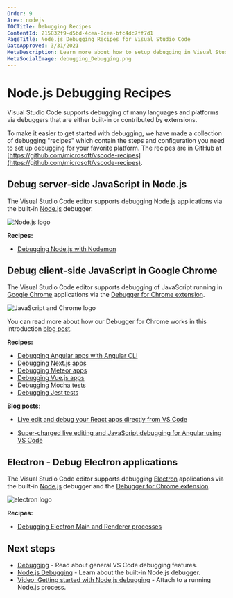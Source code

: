 ```yaml
---
Order: 9
Area: nodejs
TOCTitle: Debugging Recipes
ContentId: 215832f9-d5bd-4cea-8cea-bfc4dc7ff7d1
PageTitle: Node.js Debugging Recipes for Visual Studio Code
DateApproved: 3/31/2021
MetaDescription: Learn more about how to setup debugging in Visual Studio Code with debugging recipes
MetaSocialImage: debugging_Debugging.png
---
```


# Node.js Debugging Recipes

Visual Studio Code supports debugging of many languages and platforms via debuggers that are either built-in or contributed by extensions.

To make it easier to get started with debugging, we have made a collection of debugging "recipes" which contain the steps and configuration you need to set up debugging for your favorite platform. The recipes are in GitHub at [https://github.com/microsoft/vscode-recipes](https://github.com/microsoft/vscode-recipes).

## Debug server-side JavaScript in Node.js

The Visual Studio Code editor supports debugging Node.js applications via the built-in [Node.js](https://nodejs.org/) debugger.

![Node.js logo](images/recipes/nodejs.png)

**Recipes:**

- [Debugging Node.js with Nodemon](https://github.com/microsoft/vscode-recipes/tree/main/nodemon)

## Debug client-side JavaScript in Google Chrome

The Visual Studio Code editor supports debugging of JavaScript running in [Google Chrome](https://electron.atom.io) applications via the [Debugger for Chrome extension](https://marketplace.visualstudio.com/items?itemName=msjsdiag.debugger-for-chrome).

![JavaScript and Chrome logo](images/recipes/chrome.png)

You can read more about how our Debugger for Chrome works in this introduction [blog post](https://code.visualstudio.com/blogs/2016/02/23/introducing-chrome-debugger-for-vs-code).

**Recipes:**

- [Debugging Angular apps with Angular CLI](https://github.com/microsoft/vscode-recipes/tree/main/Angular-CLI)
- [Debugging Next.js apps](https://github.com/microsoft/vscode-recipes/tree/main/Next-js)
- [Debugging Meteor apps](https://github.com/microsoft/vscode-recipes/tree/main/meteor)
- [Debugging Vue.js apps](https://github.com/microsoft/vscode-recipes/tree/main/vuejs-cli)
- [Debugging Mocha tests](https://github.com/microsoft/vscode-recipes/tree/main/debugging-mocha-tests)
- [Debugging Jest tests](https://github.com/microsoft/vscode-recipes/tree/main/debugging-jest-tests)

**Blog posts**:

- [Live edit and debug your React apps directly from VS Code](https://medium.com/@auchenberg/live-edit-and-debug-your-react-apps-directly-from-vs-code-without-leaving-the-editor-3da489ed905f)

- [Super-charged live editing and JavaScript debugging for Angular using VS Code](https://medium.com/@auchenberg/super-charged-live-editing-and-javascript-debugging-for-angular-using-visual-studio-code-c29da251ec71)

## Electron - Debug Electron applications

The Visual Studio Code editor supports debugging [Electron](https://electron.atom.io) applications via the built-in [Node.js](https://nodejs.org/) debugger and the [Debugger for Chrome extension](https://marketplace.visualstudio.com/items?itemName=msjsdiag.debugger-for-chrome).

![electron logo](images/recipes/electron.png)

**Recipes:**

- [Debugging Electron Main and Renderer processes](https://github.com/microsoft/vscode-recipes/tree/main/Electron)

## Next steps

- [Debugging](/docs/editor/debugging.md) - Read about general VS Code debugging features.
- [Node.js Debugging](/docs/nodejs/nodejs-debugging.md) - Learn about the built-in Node.js debugger.
- [Video: Getting started with Node.js debugging](https://www.youtube.com/watch?v=2oFKNL7vYV8) - Attach to a running Node.js process.
